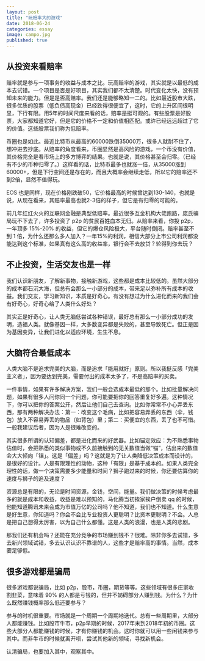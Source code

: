```yaml
---
layout: post
title: "玩赔率大的游戏"
date: 2018-06-24
categories: essay
image: campo.jpg
published: true
---
```


## 从投资来看赔率
赔率就是参与一项事务的收益与成本之比。玩高赔率的游戏，其实就是以最低的成本去试错。一个项目是否是好项目，其实我们都不太清楚。时代变化太快，没有预知未来的能力。但是是否高赔率。我们还是能够略知一二的。比如最近股市大跌，很多优质的股票（低负债高现金）已经跌得很便宜了，这时，它的上升区间很明显，下行有限。用5年的时间尺度来看的话，赔率是挺可观的。有些股票是好股票，大家都知道它好，但是它的价格不一定和价值相匹配。或许已经远远超过了它的价值。这些股票我们称为低赔率。

币圈也是如此。最近比特币从最高的60000跌倒35000万，很多人就耐不住了，想冲进去抄底。从赔率的角度看来，币圈显然是高风险的游戏，一个币没有价值，其价格完全是看市场上的多方博弈的结果。也就是说，其价格甚至会归零。（已经有不少的币种归零了。）这样看的话，比特币最多也就涨一倍，从35000涨到60000+，但是下行空间还是存在的，而且大概率会继续走低，所以它的赔率还不到2倍，显然不值得玩。

EOS 也是同样，现在价格刚跌破50，它价格最高的时候曾达到130-140，也就是说，从现在看来，其赔率最高也就2-3倍的样子，但它是有归零的可能的。

前几年红红火火的互联网金融是典型低赔率。最近很多互金机构大佬跑路，庞氏骗局玩不下去了，许多投资了 p2p 的贫民百姓血本无归。从赔率来看，你投 p2p，一年顶多 15%-20% 的收益，但它的爆仓风险极大，平台随时倒闭。赔率甚至不到 1 倍，为什么还那么多人加入？一年15%的利润，相信大部分上市公司利润都没能达到这个标准，如果真有这么高的收益率，银行会不去放贷？轮得到你去玩？

## 不止投资，生活交友也是一样

我们认识新朋友，了解新事物，接触新游戏，这些都是成本比较低的。虽然大部分的成本都石沉大海，但总有会那么一小部分的成本，带来足以弥补所有成本的收益。我们交友，学习新知识，本质是好奇心。有没有想过为什么进化而来的我们会有好奇心，好奇心给了人类什么好处？

其实正是好奇心，让人类无脑低尝试各种错误，最好总有那么一小部分成功的发明，造福人类。就像基因一样，大多数变异都是失败的，甚至导致死亡。但正是因为基因变异，让我们进化以适应环境，生生不息。

## 大脑符合最低成本
人类大脑不是追求完美的大脑，而是追求「能用就好」原则。所以我挺反感「完美主义者」，因为要达到完美，需要付出的成本太多了，不是高赔率的买卖。

一件事情，如果有许多解决方案，我们一般会选成本最低的那个。比如批量解决问题，如果有很多人问你同一个问题，你可能要把你的回答重复好多遍。这种情况下，你可以把你的答案公开，然后让他们自己去查询。比如你常常不小心弄丢东西，那有两种解决办法：第一：改变这个毛病，比如把容易弄丢的东西（伞，钱包）放入不容易弄丢的物品（如背包）里；第二：买便宜的东西，丢了也不可惜。一般我建议后者，因为人是很难改变的。

其实很多所谓的认知偏差，都是进化而来的好武器。比如锚定效应：为不熟悉事物估值时，会把熟悉的类似事物或不久前接触到的无关数值当做“锚”，估出来的数值会大大倾向「锚」。这是「偏差」吗？这就是为了让人类降低决策成本而设计的，是很好的设计。人是有限理性的动物，这种「有限」是基于成本的。如果人类完全理性的话，做一个决策需要多少能量和时间？狮子跑过来的时候，你还要估算你的速度与狮子的追及速度？

资源总是有限的，无论是时间资源，金钱，空间，能量。我们做决策的时候考虑最多的就是成本和收益，收益是难以预知的，马化腾当初挨家挨户倒卖 qq 的时候，他能知道腾讯未来会成为市值万亿的公司吗？他不知道，我们也不知道。什么生意是好生意，你知道吗？你会不会比专业投资人更聪明？比资本更聪明？不会。人总是把自己想得太厉害，以为自己什么都懂。这是人类的浪漫，也是人类的悲剧。

那我们还有机会吗？还能在充分竞争的市场赚到钱不？很难。除非你多去试错，多去新兴领域试错，多去认识认识不靠谱的人，这些才是赔率高的事情。当然，成本要足够低。

## 很多游戏都是骗局
很多游戏都说骗局，比如 p2p，股市，币圈，期货等等。这些领域有很多庄家收割韭菜，意味着 90% 的人都是亏钱的，但并不妨碍部分人赚到钱。为什么？为什么既然赚钱概率那么低还要参与？

参与的时机很重要。市场就是一个周期一个周期地迭代。总有一些周期里，大部分人都能赚钱。比如股市牛市，p2p早期的时候，2017年末到2018年初的币圈。这些大部分人都能赚钱的时候，才有你赚钱的机会。这时你就可以用一些闲钱来参与其中。而非牛市的时候就离开呗，尝试其他新的领域，寻找新机会。

认清骗局，也要加入其中，观察其中。